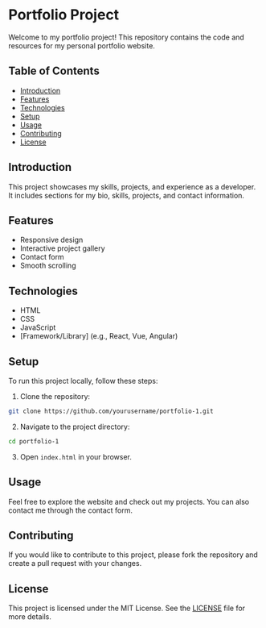 # Portfolio Project

Welcome to my portfolio project! This repository contains the code and resources for my personal portfolio website.

## Table of Contents

- [Introduction](#introduction)
- [Features](#features)
- [Technologies](#technologies)
- [Setup](#setup)
- [Usage](#usage)
- [Contributing](#contributing)
- [License](#license)

## Introduction

This project showcases my skills, projects, and experience as a developer. It includes sections for my bio, skills, projects, and contact information.

## Features

- Responsive design
- Interactive project gallery
- Contact form
- Smooth scrolling

## Technologies

- HTML
- CSS
- JavaScript
- [Framework/Library] (e.g., React, Vue, Angular)

## Setup

To run this project locally, follow these steps:

1. Clone the repository:
  ```bash
  git clone https://github.com/yourusername/portfolio-1.git
  ```
2. Navigate to the project directory:
  ```bash
  cd portfolio-1
  ```
3. Open `index.html` in your browser.

## Usage

Feel free to explore the website and check out my projects. You can also contact me through the contact form.

## Contributing

If you would like to contribute to this project, please fork the repository and create a pull request with your changes.

## License

This project is licensed under the MIT License. See the [LICENSE](LICENSE) file for more details.
